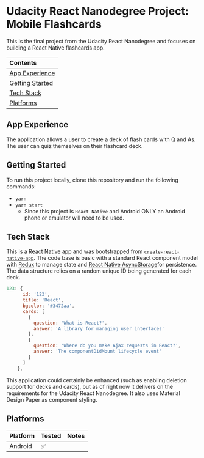 # Udacity React Nanodegree Project: Mobile Flashcards
This is the final project from the Udacity React Nanodegree and focuses on building a React Native flashcards app.

| Contents |
|:---------|
| [App Experience](#app-experience) | 
| [Getting Started](#getting-started) |
| [Tech Stack](#tech-stack) |
| [Platforms](#platforms) |

## App Experience
The application allows a user to create a deck of flash cards with Q and As. The user can quiz themselves on their flashcard deck. 

## Getting Started
To run this project locally, clone this repository and run the following commands:
 - `yarn`
 - `yarn start`
   - Since this project is `React Native` and Android ONLY an Android phone or emulator will need to be used.

## Tech Stack
This is a [React Native](https://facebook.github.io/react-native/) app and was bootstrapped from [`create-react-native-app`](https://github.com/react-community/create-react-native-app). The code base is basic with a standard React component model with [Redux](https://redux.js.org/) to manage state and [React Native AsyncStorage](https://facebook.github.io/react-native/docs/asyncstorage)for persistence. The data structure relies on a random unique ID being generated for each deck.

```javascript
123: {
      id: '123',
      title: 'React',
      bgcolor: '#3472aa',
      cards: [
        {
          question: 'What is React?',
          answer: 'A library for managing user interfaces'
        },
        {
          question: 'Where do you make Ajax requests in React?',
          answer: 'The componentDidMount lifecycle event'
        }
      ]
    },
```

This application could certainly be enhanced (such as enabling deletion support for decks and cards), but as of right now it delivers on the requirements for the Udacity React Nanodegree. It also uses Material Design Paper as component styling.

## Platforms

| Platform | Tested | Notes | 
|:---------|:-------|:------|
| Android | :white_check_mark: |